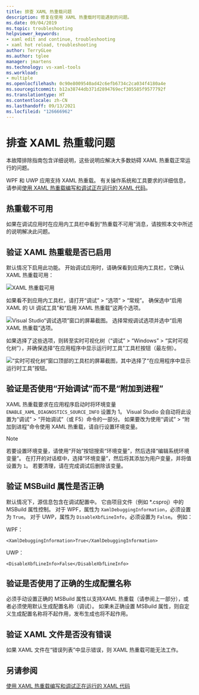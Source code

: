 ```yaml
---
title: 排查 XAML 热重载问题
description: 修复在使用 XAML 热重载时可能遇到的问题。
ms.date: 09/04/2019
ms.topic: troubleshooting
helpviewer_keywords:
- xaml edit and continue, troubleshooting
- xaml hot reload, troubleshooting
author: TerryGLee
ms.author: tglee
manager: jmartens
ms.technology: vs-xaml-tools
ms.workload:
- multiple
ms.openlocfilehash: 0c90e8009540ad42c6efb6734c2ca034f4180a4e
ms.sourcegitcommit: b12a38744db371d2894769ecf305585f9577792f
ms.translationtype: HT
ms.contentlocale: zh-CN
ms.lasthandoff: 09/13/2021
ms.locfileid: "126666962"
---
```

# <a name="troubleshooting-xaml-hot-reload"></a>排查 XAML 热重载问题

本故障排除指南包含详细说明，这些说明应解决大多数妨碍 XAML 热重载正常运行的问题。

WPF 和 UWP 应用支持 XAML 热重载。 有关操作系统和工具要求的详细信息，请参阅[使用 XAML 热重载编写和调试正在运行的 XAML 代码](xaml-hot-reload.md)。

## <a name="hot-reload-is-not-available"></a>热重载不可用

如果在调试应用时在应用内工具栏中看到“热重载不可用”消息，请按照本文中所述的说明解决此问题。

## <a name="verify-that-xaml-hot-reload-is-enabled"></a>验证 XAML 热重载是否已启用

默认情况下启用此功能。 开始调试应用时，请确保看到应用内工具栏，它确认 XAML 热重载可用：

![XAML 热重载可用](../debugger/media/xaml-hot-reload-available.png)

如果看不到应用内工具栏，请打开“调试” > “选项” > “常规”。 确保选中“启用 XAML 的 UI 调试工具”和“启用 XAML 热重载”这两个选项。

![Visual Studio“调试选项”窗口的屏幕截图。 选择常规调试选项并选中“启用 XAML 热重载”选项。](../debugger/media/xaml-hot-reload-enable.png)

如果选择了这些选项，则转至实时可视化树（“调试” > “Windows” > “实时可视化树”），并确保选择“在应用程序中显示运行时工具”工具栏按钮（最左侧）。

![“实时可视化树”窗口顶部的工具栏的屏幕截图，其中选择了“在应用程序中显示运行时工具”按钮。](../debugger/media/xaml-hot-reload-show-runtime-tools.png)

## <a name="verify-that-you-use-start-debugging-rather-than-attach-to-process"></a>验证是否使用“开始调试”而不是“附加到进程”

XAML 热重载要求在应用程序启动时将环境变量 `ENABLE_XAML_DIAGNOSTICS_SOURCE_INFO` 设置为 1。 Visual Studio 会自动将此设置为“调试” > “开始调试”（或 F5）命令的一部分。 如果要改为使用“调试” > “附加到进程”命令使用 XAML 热重载，请自行设置环境变量。

> [!NOTE]
> 若要设置环境变量，请使用“开始”按钮搜索“环境变量”，然后选择“编辑系统环境变量”。 在打开的对话框中，选择“环境变量”，然后将其添加为用户变量，并将值设置为 `1`。 若要清理，请在完成调试后删除该变量。

## <a name="verify-that-your-msbuild-properties-are-correct"></a>验证 MSBuild 属性是否正确

默认情况下，源信息包含在调试配置中。 它由项目文件（例如 *.csproj）中的 MSBuild 属性控制。 对于 WPF，属性为 `XamlDebuggingInformation`，必须设置为 `True`。 对于 UWP，属性为 `DisableXbfLineInfo`，必须设置为 `False`。 例如：

WPF：

`<XamlDebuggingInformation>True</XamlDebuggingInformation>`

UWP：

`<DisableXbfLineInfo>False</DisableXbfLineInfo>`

## <a name="verify-that-you-are-using-the-correct-build-configuration-name"></a>验证是否使用了正确的生成配置名称

必须手动设置正确的 MSBuild 属性以支持XAML 热重载（请参阅上一部分），或者必须使用默认生成配置名称（调试）。 如果未正确设置 MSBuild 属性，则自定义生成配置名称将不起作用，发布生成也将不起作用。

## <a name="verify-that-your-xaml-file-has-no-errors"></a>验证 XAML 文件是否没有错误

如果 XAML 文件在“错误列表”中显示错误，则 XAML 热重载可能无法工作。

## <a name="see-also"></a>另请参阅

[使用 XAML 热重载编写和调试正在运行的 XAML 代码](xaml-hot-reload.md)
